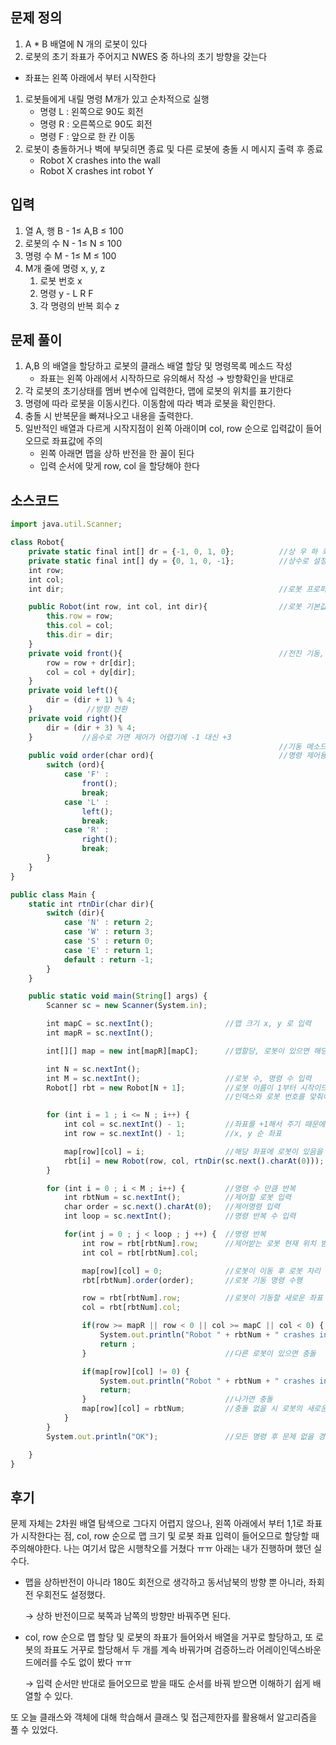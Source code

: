 ## 문제 정의

1. A * B 배열에  N 개의 로봇이 있다
2. 로봇의 초기 좌표가 주어지고 NWES 중 하나의 초기 방향을 갖는다
- 좌표는 왼쪽 아래에서 부터 시작한다
1. 로봇들에게 내릴 명령 M개가 있고 순차적으로 실행
    - 명령 L : 왼쪽으로 90도 회전
    - 명령 R : 오른쪽으로 90도 회전
    - 명령 F : 앞으로 한 칸 이동
2. 로봇이 충돌하거나 벽에 부딫히면 종료 및 다른 로봇에 충돌 시 메시지 출력 후 종료
    - Robot X crashes into the wall
    - Robot X crashes int robot Y

## 입력

1. 열 A, 행 B  - 1≤ A,B ≤ 100
2. 로봇의 수 N - 1≤ N ≤ 100
3. 명령 수 M - 1≤ M ≤ 100
4. M개 줄에 명령 x, y, z
    1. 로봇 번호 x
    2. 명령 y - L R F
    3. 각 명령의 반복 회수 z

## 문제 풀이

1. A,B 의 배열을 할당하고 로봇의 클래스 배열 할당 및 명령목록 메소드 작성
    - 좌표는 왼쪽 아래에서 시작하므로 유의해서 작성 → 방향확인을 반대로
2. 각 로봇의 초기상태를 멤버 변수에 입력한다, 맵에 로봇의 위치를 표기한다
3. 명령에 따라 로봇을 이동시킨다. 이동함에 따라 벽과 로봇을 확인한다.
4. 충돌 시 반복문을 빠져나오고 내용을 출력한다.
5. 일반적인 배열과 다르게 시작지점이 왼쪽 아래이며 col, row 순으로 입력값이 들어오므로 좌표값에 주의
    - 왼쪽 아래면 맵을 상하 반전을 한 꼴이 된다
    - 입력 순서에 맞게 row, col 을 할당해야 한다

## 소스코드

```jsx
import java.util.Scanner;

class Robot{
    private static final int[] dr = {-1, 0, 1, 0};          //상 우 하 좌
    private static final int[] dy = {0, 1, 0, -1};          //상수로 설정, 회전을 해야하므로 시계방향으로 방향 배열 설정
    int row;
    int col;
    int dir;                                                //로봇 프로퍼티

    public Robot(int row, int col, int dir){                //로봇 기본값 생성자
        this.row = row;
        this.col = col;
        this.dir = dir;
    }
    private void front(){                                   //전진 기동, 현재좌표 = 현재좌표 + 다음좌표
        row = row + dr[dir];
        col = col + dy[dir];
    }
    private void left(){
        dir = (dir + 1) % 4;
    }            //방향 전환
    private void right(){
        dir = (dir + 3) % 4;
    }           //음수로 가면 제어가 어렵기에 -1 대신 +3
                                                            //기동 메소드는 객체 내의 값만 제어하므로 private
    public void order(char ord){                            //명령 제어용 메소드, 명령에 따라 메소드 호출
        switch (ord){
            case 'F' :
                front();
                break;
            case 'L' :
                left();
                break;
            case 'R' :
                right();
                break;
        }
    }
}

public class Main {
    static int rtnDir(char dir){
        switch (dir){
            case 'N' : return 2;
            case 'W' : return 3;
            case 'S' : return 0;
            case 'E' : return 1;
            default : return -1;
        }
    }

    public static void main(String[] args) {
        Scanner sc = new Scanner(System.in);

        int mapC = sc.nextInt();                //맵 크기 x, y 로 입력
        int mapR = sc.nextInt();

        int[][] map = new int[mapR][mapC];      //맵할당, 로봇이 있으면 해당 로봇의 번호를 저장

        int N = sc.nextInt();
        int M = sc.nextInt();                   //로봇 수, 명령 수 입력
        Robot[] rbt = new Robot[N + 1];         //로봇 이름이 1부터 시작이므로 +1, 로봇 번호를 출력해야 하니
                                                //인덱스와 로봇 번호를 맞춰야함

        for (int i = 1 ; i <= N ; i++) {
            int col = sc.nextInt() - 1;         //좌표를 +1해서 주기 때문에 -1 로 받음
            int row = sc.nextInt() - 1;         //x, y 순 좌표

            map[row][col] = i;                  //해당 좌표에 로봇이 있음을 표시
            rbt[i] = new Robot(row, col, rtnDir(sc.next().charAt(0))); //로봇 객체 생성, 위치 및 방향
        }

        for (int i = 0 ; i < M ; i++) {         //명령 수 만큼 반복
            int rbtNum = sc.nextInt();          //제어할 로봇 입력
            char order = sc.next().charAt(0);   //제어명령 입력
            int loop = sc.nextInt();            //명령 반복 수 입력

            for(int j = 0 ; j < loop ; j ++) {  //명령 반복
                int row = rbt[rbtNum].row;      //제어받는 로봇 현재 위치 받아옴
                int col = rbt[rbtNum].col;

                map[row][col] = 0;              //로봇이 이동 후 로봇 자리 표시 제거
                rbt[rbtNum].order(order);       //로봇 기동 명령 수행

                row = rbt[rbtNum].row;          //로봇이 기동할 새로운 좌표 확인
                col = rbt[rbtNum].col;

                if(row >= mapR || row < 0 || col >= mapC || col < 0) {
                    System.out.println("Robot " + rbtNum + " crashes into the wall");
                    return ;
                }                               //다른 로봇이 있으면 충돌

                if(map[row][col] != 0) {
                    System.out.println("Robot " + rbtNum + " crashes into robot " + map[row][col]);
                    return;
                }                               //나가면 충돌
                map[row][col] = rbtNum;         //충돌 없을 시 로봇의 새로운 자리 할당
            }
        }
        System.out.println("OK");               //모든 명령 후 문제 없을 경

    }
}
```

## 후기

문제 자체는 2차원 배열 탐색으로 그다지 어렵지 않으나, 왼쪽 아래에서 부터 1,1로 좌표가 시작한다는 점, col, row 순으로 맵 크기 및 로봇 좌표 입력이 들어오므로 할당할 때 주의해야한다. 나는 여기서 많은 시행착오를 거쳤다 ㅠㅠ 아래는 내가 진행하며 했던 실수다.

- 맵을 상하반전이 아니라 180도 회전으로 생각하고 동서남북의 방향 뿐 아니라, 좌회전 우회전도 설정했다.

     → 상하 반전이므로 북쪽과 남쪽의 방향만 바꿔주면 된다.

- col, row 순으로 맵 할당 및 로봇의 좌표가 들어와서 배열을 거꾸로 할당하고, 또 로봇의 좌표도 거꾸로 할당해서 두 개를 계속 바꿔가며 검증하느라 어레이인덱스바운드에러를 수도 없이 봤다 ㅠㅠ

    → 입력 순서만 반대로 들어오므로 받을 때도 순서를 바꿔 받으면 이해하기 쉽게 배열할 수 있다.

또 오늘 클래스와 객체에 대해 학습해서 클래스 및 접근제한자를 활용해서 알고리즘을 풀 수 있었다.
